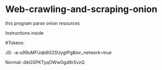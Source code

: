 # Web-crawling-and-scraping-onion
this program parse onion resources

Instructions inside

#Tokens:

 JS: -a-u99uMFUqk6G2SUygtPg&tor_network=true
 
 Normal: dikGSPKTyqOWwGgd9rSvzQ
